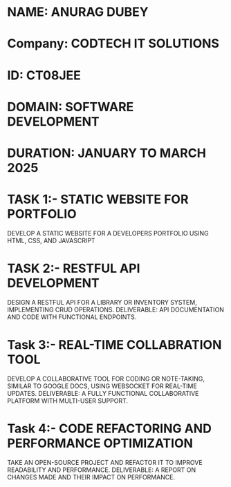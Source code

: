 
# NAME: ANURAG DUBEY
# Company: CODTECH IT SOLUTIONS
# ID: CT08JEE
# DOMAIN: SOFTWARE DEVELOPMENT
# DURATION: JANUARY TO MARCH 2025
# TASK 1:- STATIC WEBSITE FOR PORTFOLIO
DEVELOP A STATIC WEBSITE FOR A DEVELOPERS PORTFOLIO USING HTML, CSS, AND JAVASCRIPT
# TASK 2:- RESTFUL API DEVELOPMENT
DESIGN A RESTFUL API FOR A LIBRARY OR INVENTORY SYSTEM, IMPLEMENTING CRUD OPERATIONS.
DELIVERABLE: API DOCUMENTATION AND CODE WITH FUNCTIONAL ENDPOINTS.
# Task 3:- REAL-TIME COLLABRATION TOOL
DEVELOP A COLLABORATIVE TOOL FOR CODING OR NOTE-TAKING, SIMILAR TO GOOGLE DOCS, USING WEBSOCKET FOR REAL-TIME UPDATES.
DELIVERABLE: A FULLY FUNCTIONAL COLLABORATIVE PLATFORM WITH MULTI-USER SUPPORT.
# Task 4:- CODE REFACTORING AND PERFORMANCE OPTIMIZATION
TAKE AN OPEN-SOURCE PROJECT AND REFACTOR IT TO IMPROVE READABILITY AND PERFORMANCE.
DELIVERABLE: A REPORT ON CHANGES MADE AND THEIR IMPACT ON PERFORMANCE.
